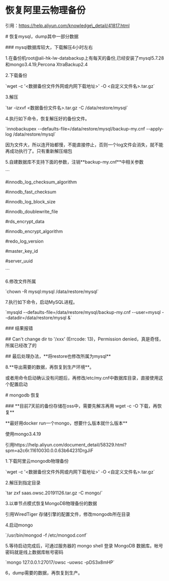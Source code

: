 # 恢复阿里云物理备份

引用：https://help.aliyun.com/knowledge\_detail/41817.html

\# 恢复mysql，dump其中一部分数据

\### mysql数据库较大，下载解压4小时左右

1.在备份机root@ali-hk-lw-databackup上有每天的备份,已经安装了mysql5.7.28和mongo3.4.19,Percona XtraBackup2.4

2.下载备份

\`wget -c '<数据备份文件外网或内网下载地址>' -O <自定义文件名>.tar.gz\`

3.解压

\`tar -izxvf <数据备份文件名>.tar.gz -C /data/restore/mysql\`

4.执行如下命令，恢复解压好的备份文件。

\`innobackupex --defaults-file=/data/restore/mysql/backup-my.cnf --apply-log /data/restore/mysql\`

因为文件大，所以连开始都慢，不能直接停止，否则一个log文件会消失，就不能再成功执行了。只有重新解压缩包

5.自建数据库不支持下面的参数，注销\*\*backup-my.cnf\*\*中相关参数

\`\`\`

\#innodb\_log\_checksum\_algorithm

\#innodb\_fast\_checksum

\#innodb\_log\_block\_size

\#innodb\_doublewrite\_file

\#rds\_encrypt\_data

\#innodb\_encrypt\_algorithm

\#redo\_log\_version

\#master\_key\_id

\#server\_uuid

\`\`\`

6.修改文件所属

\`chown -R mysql:mysql /data/restore/mysql\`

7.执行如下命令，启动MySQL进程。

\`mysqld --defaults-file=/data/restore/mysql/backup-my.cnf --user=mysql --datadir=/data/restore/mysql &\`

\### 结果报错

\## Can't change dir to '/xxx' (Errcode: 13)，Permission denied，真是奇怪，所属已经改了的

\## 最后处理办法，\*\*将restore也修改所属为mysql\*\*

8.\*\*导出需要的数据，再恢复到生产环境\*\*。



或者用命令启动确认没有问题后，再修改/etc/my.cnf中数据库目录，直接使用这个配置启动

\# mongodb 恢复 &#x20;

\### \*\*目前7天前的备份存储在oss中，需要先解冻再用 wget -c -O 下载，再恢复\*\*

\*\*最好用docker run一个mongo，想要什么版本就什么版本\*\*

使用mongo3.4.19

引用https://help.aliyun.com/document\_detail/58329.html?spm=a2c6r.11610030.0.0.63b64231DrgJiF

1.下载阿里云mongodb物理备份

\`wget -c '<数据备份文件外网或内网下载地址>' -O <自定义文件名>.tar.gz\`

2.解压到指定目录

\`tar zxf saas.owsc.20191126.tar.gz -C mongo/\`

3.以单节点模式恢复MongoDB物理备份的数据

引用WiredTiger 存储引擎的配置文件，修改mongodb所在目录

4.启动mongo

\`/usr/bin/mongod -f /etc/mongod.conf\`

5.等待启动完成后，可通过服务器的 mongo shell 登录 MongoDB 数据库。帐号密码就是线上数据库帐号密码

\`mongo 127.0.0.1:27017/owsc -uowsc -pDS3x8mHP\`

6，dump需要的数据，再恢复到生产。
